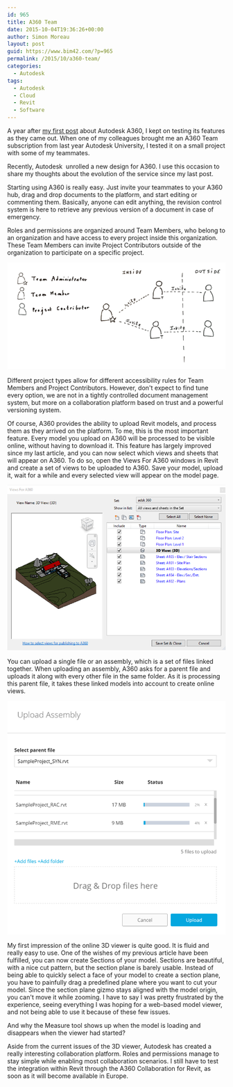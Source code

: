 ```yaml
---
id: 965
title: A360 Team
date: 2015-10-04T19:36:26+00:00
author: Simon Moreau
layout: post
guid: https://www.bim42.com/?p=965
permalink: /2015/10/a360-team/
categories:
  - Autodesk
tags:
  - Autodesk
  - Cloud
  - Revit
  - Software
---
```

A year after [my first post](https://www.bim42.com/2014/07/trying-out-autodesk-360/) about Autodesk A360, I kept on testing its features as they came out. When one of my colleagues brought me an A360 Team subscription from last year Autodesk University, I tested it on a small project with some of my teammates.

Recently, Autodesk  unrolled a new design for A360. I use this occasion to share my thoughts about the evolution of the service since my last post.

Starting using A360 is really easy. Just invite your teammates to your A360 hub, drag and drop documents to the platform, and start editing or commenting them. Basically, anyone can edit anything, the revision control system is here to retrieve any previous version of a document in case of emergency.

Roles and permissions are organized around Team Members, who belong to an organization and have access to every project inside this organization. These Team Members can invite Project Contributors outside of the organization to participate on a specific project.

![Roles](/assets/2015/10/Roles.png)

Different project types allow for different accessibility rules for Team Members and Project Contributors. However, don't expect to find tune every option, we are not in a tightly controlled document management system, but more on a collaboration platform based on trust and a powerful versioning system.

Of course, A360 provides the ability to upload Revit models, and process them as they arrived on the platform. To me, this is the most important feature. Every model you upload on A360 will be processed to be visible online, without having to download it. This feature has largely improved since my last article, and you can now select which views and sheets that will appear on A360. To do so, open the Views For A360 windows in Revit and create a set of views to be uploaded to A360. Save your model, upload it, wait for a while and every selected view will appear on the model page.

![A360Views](/assets/2015/10/A360Views.png)

You can upload a single file or an assembly, which is a set of files linked together. When uploading an assembly, A360 asks for a parent file and uploads it along with every other file in the same folder. As it is processing this parent file, it takes these linked models into account to create online views.

![UploadAssemblySmall](/assets/2015/10/UploadAssemblySmall.png)

My first impression of the online 3D viewer is quite good. It is fluid and really easy to use. One of the wishes of my previous article have been fulfilled, you can now create Sections of your model. Sections are beautiful, with a nice cut pattern, but the section plane is barely usable. Instead of being able to quickly select a face of your model to create a section plane, you have to painfully drag a predefined plane where you want to cut your model. Since the section plane gizmo stays aligned with the model origin, you can't move it while zooming. I have to say I was pretty frustrated by the experience, seeing everything I was hoping for a web-based model viewer, and not being able to use it because of these few issues.

And why the Measure tool shows up when the model is loading and disappears when the viewer had started?

Aside from the current issues of the 3D viewer, Autodesk has created a really interesting collaboration platform. Roles and permissions manage to stay simple while enabling most collaboration scenarios. I still have to test the integration within Revit through the A360 Collaboration for Revit, as soon as it will become available in Europe.